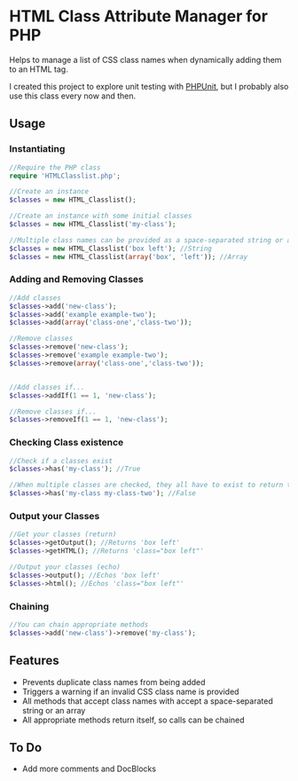 # HTML Class Attribute Manager for PHP

Helps to manage a list of CSS class names when dynamically adding them to an HTML tag.

I created this project to explore unit testing with [PHPUnit](https://phpunit.de/), but I probably also use this class every now and then.

## Usage

### Instantiating
```php
//Require the PHP class
require 'HTMLClasslist.php';

//Create an instance
$classes = new HTML_Classlist();

//Create an instance with some initial classes
$classes = new HTML_Classlist('my-class');

//Multiple class names can be provided as a space-separated string or an array
$classes = new HTML_Classlist('box left'); //String
$classes = new HTML_Classlist(array('box', 'left')); //Array
```

### Adding and Removing Classes
```php
//Add classes
$classes->add('new-class');
$classes->add('example example-two');
$classes->add(array('class-one','class-two'));

//Remove classes
$classes->remove('new-class');
$classes->remove('example example-two');
$classes->remove(array('class-one','class-two'));


//Add classes if...
$classes->addIf(1 == 1, 'new-class');

//Remove classes if...
$classes->removeIf(1 == 1, 'new-class');
```

### Checking Class existence
```php
//Check if a classes exist
$classes->has('my-class'); //True

//When multiple classes are checked, they all have to exist to return true
$classes->has('my-class my-class-two'); //False
```

### Output your Classes
```php
//Get your classes (return)
$classes->getOutput(); //Returns 'box left'
$classes->getHTML(); //Returns 'class="box left"'

//Output your classes (echo)
$classes->output(); //Echos 'box left'
$classes->html(); //Echos 'class="box left"'
```

### Chaining
```php
//You can chain appropriate methods
$classes->add('new-class')->remove('my-class');
```

## Features
* Prevents duplicate class names from being added
* Triggers a warning if an invalid CSS class name is provided
* All methods that accept class names with accept a space-separated string or an array
* All appropriate methods return itself, so calls can be chained

## To Do
* Add more comments and DocBlocks
